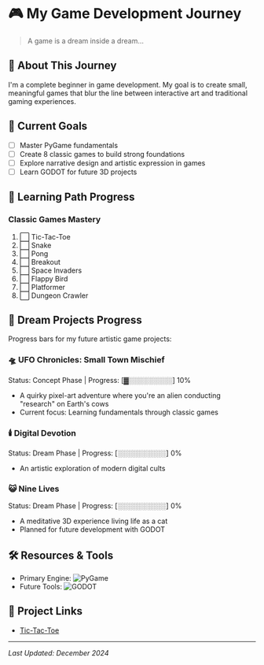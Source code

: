 # 🎮 My Game Development Journey

> A game is a dream inside a dream...

## 👾 About This Journey
I'm a complete beginner in game development. My goal is to create small, meaningful games that blur the line between interactive art and traditional gaming experiences.

## 🎯 Current Goals
- [ ] Master PyGame fundamentals
- [ ] Create 8 classic games to build strong foundations
- [ ] Explore narrative design and artistic expression in games
- [ ] Learn GODOT for future 3D projects

## 🚀 Learning Path Progress

### Classic Games Mastery
1. ⬜ Tic-Tac-Toe
2. ⬜ Snake
3. ⬜ Pong
4. ⬜ Breakout
5. ⬜ Space Invaders
6. ⬜ Flappy Bird
7. ⬜ Platformer
8. ⬜ Dungeon Crawler

## 🎨 Dream Projects Progress
Progress bars for my future artistic game projects:

### 🛸 UFO Chronicles: Small Town Mischief
Status: Concept Phase | Progress: [▓░░░░░░░░░] 10%
- A quirky pixel-art adventure where you're an alien conducting "research" on Earth's cows
- Current focus: Learning fundamentals through classic games

### 🕯️ Digital Devotion
Status: Dream Phase | Progress: [░░░░░░░░░░] 0%
- An artistic exploration of modern digital cults

### 😺 Nine Lives
Status: Dream Phase | Progress: [░░░░░░░░░░] 0%
- A meditative 3D experience living life as a cat
- Planned for future development with GODOT

## 🛠️ Resources & Tools
- Primary Engine: ![PyGame](https://img.shields.io/badge/pygame-1.9.3%2B%2F2.0%2B-orange)
- Future Tools: ![GODOT](https://img.shields.io/badge/Godot%20Engine-478CBF?logo=godotengine&logoColor=fff&style=flat)

## 🔗 Project Links
- [Tic-Tac-Toe](https://github.com/aysieelf/Tic-Tac-Toe)

---
*Last Updated: December 2024*

